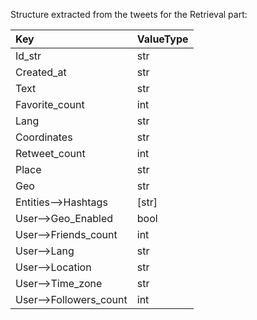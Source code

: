 Structure extracted from the tweets for the Retrieval part:

 Key | ValueType 
 :--- | :---------
 Id_str | str 
 Created_at | str 
 Text | str 
 Favorite_count | int 
 Lang | str 
 Coordinates | str 
 Retweet_count | int 
 Place | str 
 Geo | str 
 Entities-->Hashtags | [str] 
 User-->Geo_Enabled | bool 
 User-->Friends_count | int 
 User-->Lang | str 
 User-->Location | str 
 User-->Time_zone | str 
 User-->Followers_count | int 
 
